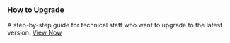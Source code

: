
### [How to Upgrade](/dev/upgrade-guide/en/)

A step-by-step guide for technical staff who want to upgrade to the latest version. [View Now](/dev/upgrade-guide/en/)
